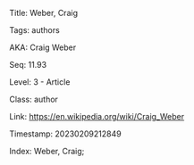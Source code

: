 Title:  Weber, Craig

Tags:   authors

AKA:    Craig Weber

Seq:    11.93

Level:  3 - Article

Class:  author

Link:   https://en.wikipedia.org/wiki/Craig_Weber

Timestamp: 20230209212849

Index:  Weber, Craig; 

